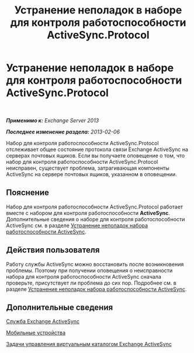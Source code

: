 ﻿---
title: Устранение неполадок в наборе для контроля работоспособности ActiveSync.Protocol
TOCTitle: Устранение неполадок в наборе для контроля работоспособности ActiveSync.Protocol
ms:assetid: 7351f881-08b2-4504-99f2-63e7acdfcc35
ms:mtpsurl: https://technet.microsoft.com/ru-ru/library/ms.exch.scom.activesync.protocol(v=EXCHG.150)
ms:contentKeyID: 53275659
ms.date: 11/14/2015
mtps_version: v=EXCHG.150
ms.translationtype: HT
---

# Устранение неполадок в наборе для контроля работоспособности ActiveSync.Protocol

 

_**Применимо к:** Exchange Server 2013_

_**Последнее изменение раздела:** 2013-02-06_

Набор для контроля работоспособности ActiveSync.Protocol отслеживает общее состояние протокола связи Exchange ActiveSync на серверах почтовых ящиков. Если вы получаете оповещение о том, что набор для контроля работоспособности ActiveSync.Protocol неисправен, существует проблема, затрагивающая компоненты ActiveSync на сервере почтовых ящиков, указанном в оповещении.

## Пояснение

Набор для контроля работоспособности ActiveSync.Protocol работает вместе с набором для контроля работоспособности **ActiveSync**. Дополнительные сведения о наборе для контроля работоспособности ActiveSync см. в разделе [Устранение неполадок набора работоспособности ActiveSync](troubleshooting-activesync-health-set.md).

## Действия пользователя

Работу службы ActiveSync можно восстановить после возникновения проблемы. Поэтому при получении оповещения о неисправности набора для контроля работоспособности ActiveSync сначала проверьте, присутствует ли проблема до сих пор. Подробнее см. в разделе [Устранение неполадок набора работоспособности ActiveSync](troubleshooting-activesync-health-set.md).

## Дополнительные сведения

[Служба Exchange ActiveSync](https://technet.microsoft.com/ru-ru/library/aa998357\(v=exchg.150\))

[Мобильные устройства](https://technet.microsoft.com/ru-ru/library/bb232129\(v=exchg.150\))

[Задачи управления виртуальным каталогом Exchange ActiveSync](https://technet.microsoft.com/ru-ru/library/bb125170\(v=exchg.150\))

